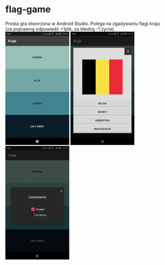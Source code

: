 # flag-game
Prosta gra stworzona w Android Studio. Polega na zgadywaniu flagi kraju (za poprawną odpowiedź +1ptk, za błedną -1 życie).<br />
<img src="https://github.com/EmilM32/flag-game/blob/master/Screenshot_20180606-150958.jpg" width="200px"></img>
<img src="https://github.com/EmilM32/flag-game/blob/master/Screenshot_20180606-151018.jpg" width="200px"></img>
<img src="https://raw.githubusercontent.com/EmilM32/flag-game/master/Screenshot_20180606-151049.jpg" width="200px"></img>
